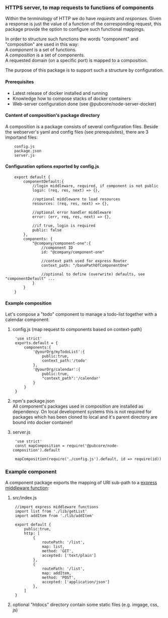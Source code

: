 ### HTTPS server, to map requests to functions of components
Within the terminology of HTTP we do have _requests_ and _responses_.
Given a response is just the value of a function of the corresponding request,
this package provide the option to configure such functional mappings.

In order to structure such functions the words "component" and "composition" are
used in this way:  
A _component_ is a set of functions.  
A _composition_ is a set of components.  
A requested domain (on a specific port) is mapped to a composition.

The purpose of this package is to support such a structure by configuration.

#### Prerequisites
* Latest release of docker installed and running
* Knowledge how to compose stacks of docker containers
* Web-server configuration done (see @pubcore/node-server-docker)

#### Content of composition's package directory
A composition is a package consists of several configuration files.
Beside the webserver's yaml and config files (see prerequisites), there are 3 importand files:  

		config.js
		package.json
		server.js

#### Configuration options exported by config.js

		export default {
			componentDefault:{
				//login middleware, required, if component is not public
				login: (req, res, next) => {},

				//optional middleware to load resources
				resources: (req, res, next) => {},

				//optional error handler middleware
				error: (err, req, res, next) => {},

				//if true, login is required
				public: false
			},
			components: {
				"@company/component-one":{
					//component ID
					id: "@company/component-one"

					//context path used for express Router
					context_path: "/basePathOfComponentOne"

					//optional to define (overwrite) defaults, see "componentDefault" ...
				}
			}
		}

#### Example composition
Let's compose a "todo" component to manage a todo-list together with a calendar component:

1. config.js (map request to components based on context-path)

		'use strict'
		exports.default = {
			components:{
				'@yourOrg/myTodoList':{
					public:true,
					context_path:'/todo'
				},
				'@yourOrg/calendar':{
					public:true,
					"context_path":'/calendar'
				}
			}
		}

2. npm's package.json  
	All component's packages used in composition are installed as dependency. On local development systems this is not required for packages which has been cloned to local and it's parent directory are bound into docker container!

3. server.js

		'use strict'
		const mapComposition = require('@pubcore/node-composition').default

		mapComposition(require('./config.js').default, id => require(id))

### Example component
A component package exports the mapping of URI sub-path to a [express middleware function](https://expressjs.com/en/guide/using-middleware.html):

1. src/index.js

		//import express middleware functions
		import list from './lib/getList'
		import addItem from './lib/addItem'

		export default {
			public:true,
			http: [
				{
					routePath: '/list',
					map: list,
					method: 'GET',
					accepted: ['text/plain']
				},
				{
					routePath: '/list',
					map: addItem,
					method: 'POST',
					accepted: ['application/json']
				},
			]
		}

2. optional "htdocs" directory contain some static files (e.g. imgage, css, js)
